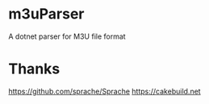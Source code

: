 # m3uParser
A dotnet parser for M3U file format

# Thanks
https://github.com/sprache/Sprache
https://cakebuild.net